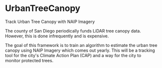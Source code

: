 # UrbanTreeCanopy
Track Urban Tree Canopy with NAIP Imagery

The county of San Diego periodically funds LiDAR tree canopy data. However, this is done infrequently and is expensive. 

The goal of this framework is to train an algorithm to estimate the urban tree canopy using NAIP Imagery which comes out yearly. This will be a tracking tool
for the city's Climate Action Plan (CAP) and a way for the city to monitor protected trees.

